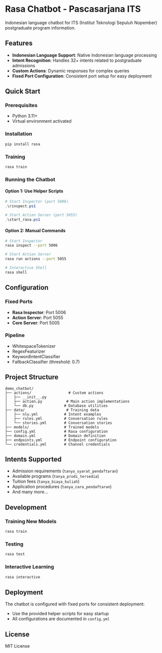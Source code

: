 # Rasa Chatbot - Pascasarjana ITS

Indonesian language chatbot for ITS (Institut Teknologi Sepuluh Nopember) postgraduate program information.

## Features

- **Indonesian Language Support**: Native Indonesian language processing
- **Intent Recognition**: Handles 32+ intents related to postgraduate admissions
- **Custom Actions**: Dynamic responses for complex queries
- **Fixed Port Configuration**: Consistent port setup for easy deployment

## Quick Start

### Prerequisites

- Python 3.11+
- Virtual environment activated

### Installation

```bash
pip install rasa
```

### Training

```bash
rasa train
```

### Running the Chatbot

#### Option 1: Use Helper Scripts

```powershell
# Start Inspector (port 5006)
.\rinspect.ps1

# Start Action Server (port 5055)
.\start_rasa.ps1
```

#### Option 2: Manual Commands

```bash
# Start Inspector
rasa inspect --port 5006

# Start Action Server
rasa run actions --port 5055

# Interactive Shell
rasa shell
```

## Configuration

### Fixed Ports

- **Rasa Inspector**: Port 5006
- **Action Server**: Port 5055
- **Core Server**: Port 5005

### Pipeline

- WhitespaceTokenizer
- RegexFeaturizer
- KeywordIntentClassifier
- FallbackClassifier (threshold: 0.7)

## Project Structure

```
demo_chatbot/
├── actions/                 # Custom actions
│   ├── __init__.py
│   ├── action.py           # Main action implementations
│   └── db.py              # Database utilities
├── data/                   # Training data
│   ├── nlu.yml            # Intent examples
│   ├── rules.yml          # Conversation rules
│   └── stories.yml        # Conversation stories
├── models/                # Trained models
├── config.yml             # Rasa configuration
├── domain.yml             # Domain definition
├── endpoints.yml          # Endpoint configuration
└── credentials.yml        # Channel credentials
```

## Intents Supported

- Admission requirements (`tanya_syarat_pendaftaran`)
- Available programs (`tanya_prodi_tersedia`)
- Tuition fees (`tanya_biaya_kuliah`)
- Application procedures (`tanya_cara_pendaftaran`)
- And many more...

## Development

### Training New Models

```bash
rasa train
```

### Testing

```bash
rasa test
```

### Interactive Learning

```bash
rasa interactive
```

## Deployment

The chatbot is configured with fixed ports for consistent deployment:

- Use the provided helper scripts for easy startup
- All configurations are documented in `config.yml`

## License

MIT License
